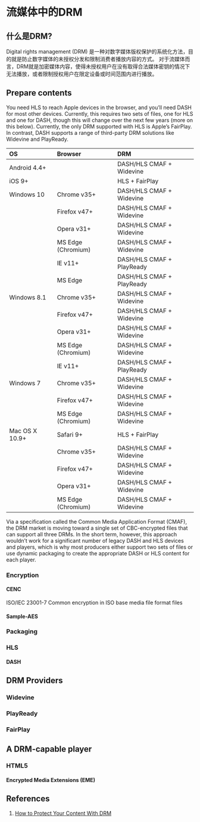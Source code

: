# 流媒体中的DRM

## 什么是DRM?

Digital rights management \(DRM\) 是一种对数字媒体版权保护的系统化方法，目的就是防止数字媒体的未授权分发和限制消费者播放内容的方式。 对于流媒体而言，DRM就是加密媒体内容，使得未授权用户在没有取得合法媒体密钥的情况下无法播放，或者限制授权用户在限定设备或时间范围内进行播放。

## Prepare contents

You need HLS to reach Apple devices in the browser, and you’ll need DASH for most other devices. Currently, this requires two sets of files, one for HLS and one for DASH, though this will change over the next few years \(more on this below\). Currently, the only DRM supported with HLS is Apple’s FairPlay. In contrast, DASH supports a range of third-party DRM solutions like Widevine and PlayReady.

| OS | Browser | DRM |
| :--- | :--- | :--- |
| Android 4.4+ |  | DASH/HLS CMAF + Widevine |
| iOS 9+ |  | HLS + FairPlay |
| Windows 10 | Chrome v35+ | DASH/HLS CMAF + Widevine |
|  | Firefox v47+ | DASH/HLS CMAF + Widevine |
|  | Opera v31+ | DASH/HLS CMAF + Widevine |
|  | MS Edge \(Chromium\) | DASH/HLS CMAF + Widevine |
|  | IE v11+ | DASH/HLS CMAF + PlayReady |
|  | MS Edge | DASH/HLS CMAF + PlayReady |
| Windows 8.1 | Chrome v35+ | DASH/HLS CMAF + Widevine |
|  | Firefox v47+ | DASH/HLS CMAF + Widevine |
|  | Opera v31+ | DASH/HLS CMAF + Widevine |
|  | MS Edge \(Chromium\) | DASH/HLS CMAF + Widevine |
|  | IE v11+ | DASH/HLS CMAF + PlayReady |
| Windows 7 | Chrome v35+ | DASH/HLS CMAF + Widevine |
|  | Firefox v47+ | DASH/HLS CMAF + Widevine |
|  | MS Edge \(Chromium\) | DASH/HLS CMAF + Widevine |
| Mac OS X 10.9+ | Safari 9+ | HLS + FairPlay |
|  | Chrome v35+ | DASH/HLS CMAF + Widevine |
|  | Firefox v47+ | DASH/HLS CMAF + Widevine |
|  | Opera v31+ | DASH/HLS CMAF + Widevine |
|  | MS Edge \(Chromium\) | DASH/HLS CMAF + Widevine |

Via a specification called the Common Media Application Format \(CMAF\), the DRM market is moving toward a single set of CBC-encrypted files that can support all three DRMs. In the short term, however, this approach wouldn’t work for a significant number of legacy DASH and HLS devices and players, which is why most producers either support two sets of files or use dynamic packaging to create the appropriate DASH or HLS content for each player.

### Encryption

#### CENC

ISO/IEC 23001-7 Common encryption in ISO base media file format files

#### Sample-AES

### Packaging

### HLS

#### DASH

## DRM Providers

### Widevine

### PlayReady

### FairPlay

## A DRM-capable player

### HTML5

#### Encrypted Media Extensions \(EME\)



## References

1. [How to Protect Your Content With DRM](https://www.streamingmedia.com/Articles/Editorial/Featured-Articles/How-to-Protect-Your-Content-With-DRM-132289.aspx)

